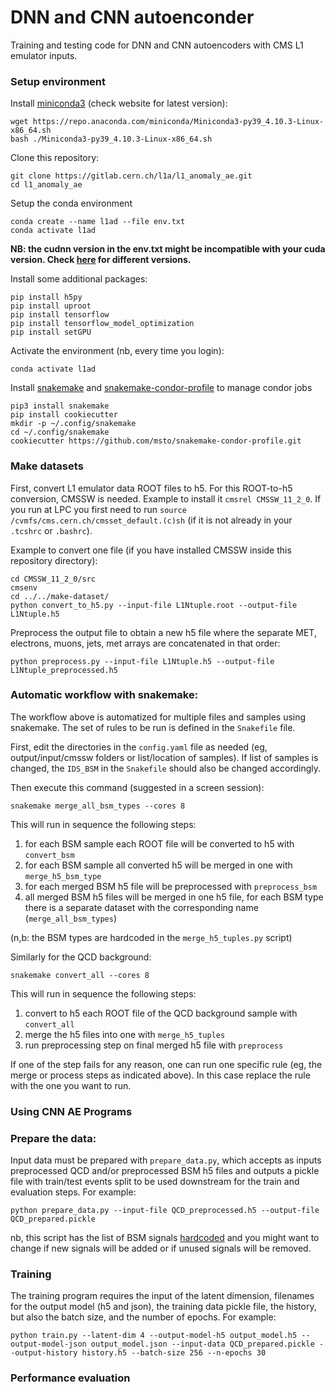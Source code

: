 # DNN and CNN autoenconder

Training and testing code for DNN and CNN autoencoders with CMS L1 emulator inputs.

### Setup environment

Install [miniconda3](https://twiki.cern.ch/twiki/bin/view/CMSPublic/SWGuideL1TStage2Instructions) (check website for latest version):

```
wget https://repo.anaconda.com/miniconda/Miniconda3-py39_4.10.3-Linux-x86_64.sh
bash ./Miniconda3-py39_4.10.3-Linux-x86_64.sh
```

Clone this repository:

```
git clone https://gitlab.cern.ch/l1a/l1_anomaly_ae.git
cd l1_anomaly_ae
```

Setup the conda environment

```
conda create --name l1ad --file env.txt
conda activate l1ad
```

**NB: the cudnn version in the env.txt might be incompatible with your cuda version. Check [here](https://repo.anaconda.com/pkgs/main/linux-64/) for different versions.**

Install some additional packages:

```
pip install h5py
pip install uproot
pip install tensorflow
pip install tensorflow_model_optimization
pip install setGPU
```

Activate the environment (nb, every time you login):

```
conda activate l1ad
```

Install [snakemake](https://indico.cern.ch/event/983691/contributions/4143450/attachments/2160191/3644503/snakemake.pdf) and [snakemake-condor-profile](https://github.com/msto/snakemake-condor-profile) to manage condor jobs

```
pip3 install snakemake
pip install cookiecutter
mkdir -p ~/.config/snakemake
cd ~/.config/snakemake
cookiecutter https://github.com/msto/snakemake-condor-profile.git
```

### Make datasets

First, convert L1 emulator data ROOT files to h5. For this ROOT-to-h5 conversion, CMSSW is needed. Example to install it ```cmsrel CMSSW_11_2_0```. If you run at LPC you first need to run
```source /cvmfs/cms.cern.ch/cmsset_default.(c)sh``` (if it is not already in your ```.tcshrc``` or ```.bashrc```). 


Example to convert one file (if you have installed CMSSW inside this repository directory):

```
cd CMSSW_11_2_0/src
cmsenv
cd ../../make-dataset/
python convert_to_h5.py --input-file L1Ntuple.root --output-file L1Ntuple.h5
```

Preprocess the output file to obtain a new h5 file where the separate MET, electrons, muons, jets, met arrays are concatenated in that order:

```
python preprocess.py --input-file L1Ntuple.h5 --output-file L1Ntuple_preprocessed.h5
```

### Automatic workflow with snakemake:

The workflow above is automatized for multiple files and samples using snakemake. The set of rules to be run is defined in the ```Snakefile``` file.

First, edit the directories in the ```config.yaml``` file as needed (eg, output/input/cmssw folders or list/location of samples). If list of samples is changed, the ```IDS_BSM``` in the
```Snakefile``` should also be changed accordingly. 

Then execute this command (suggested in a screen session):

```
snakemake merge_all_bsm_types --cores 8
``` 

This will run in sequence the following steps:

1. for each BSM sample each ROOT file will be converted to h5 with ```convert_bsm```
2. for each BSM sample all converted h5 will be merged in one with ```merge_h5_bsm_type```
3. for each merged BSM h5 file will be preprocessed with ```preprocess_bsm```
4. all merged BSM h5 files will be merged in one h5 file, for each BSM type there is a separate dataset with the corresponding name (```merge_all_bsm_types```)

(n,b: the BSM types are hardcoded in the ```merge_h5_tuples.py``` script)

Similarly for the QCD background:

```
snakemake convert_all --cores 8
```

This will run in sequence the following steps:

1. convert to h5 each ROOT file of the QCD background sample with ```convert_all```
2. merge the h5 files into one with ```merge_h5_tuples```
3. run preprocessing step on final merged h5 file with ```preprocess```

If one of the step fails for any reason, one can run one specific rule (eg, the merge or process steps as indicated above). In this case replace the rule
with the one you want to run.

### Using CNN AE Programs 

### Prepare the data: 

Input data must be prepared with ```prepare_data.py```, which accepts as inputs preprocessed QCD and/or preprocessed BSM h5 files and outputs a pickle file with train/test events split to be used downstream for the train and evaluation steps. For example: 

```
python prepare_data.py --input-file QCD_preprocessed.h5 --output-file QCD_prepared.pickle
```

nb, this script has the list of BSM signals [hardcoded](https://gitlab.cern.ch/cms-l1-ad/l1_anomaly_ae/-/blob/master/cnn/prepare_data.py#L37-L52) and you might want to change if new signals will be added or if unused signals will be removed.

### Training 

The training program requires the input of the latent dimension, filenames for the output model (h5 and json), the training data pickle file, the history, but also the batch size, and the number of epochs. For example: 

```
python train.py --latent-dim 4 --output-model-h5 output_model.h5 --output-model-json output_model.json --input-data QCD_prepared.pickle --output-history history.h5 --batch-size 256 --n-epochs 30
```

### Performance evaluation
